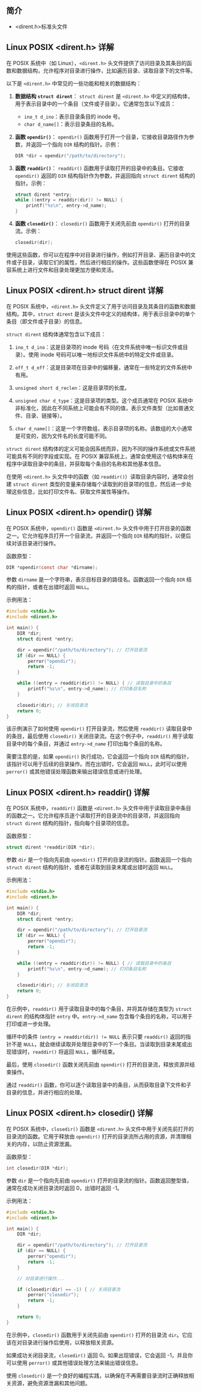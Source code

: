 ## 简介

+ <dirent.h>标准头文件

## Linux POSIX <dirent.h> 详解

在 POSIX 系统中（如 Linux），`<dirent.h>` 头文件提供了访问目录及其条目的函数和数据结构，允许程序对目录进行操作，比如遍历目录、读取目录下的文件等。

以下是 `<dirent.h>` 中常见的一些功能和相关的数据结构：

1. **数据结构 `struct dirent`**：
   `struct dirent` 是 `<dirent.h>` 中定义的结构体，用于表示目录中的一个条目（文件或子目录）。它通常包含以下成员：
   - `ino_t d_ino`：表示目录条目的 inode 号。
   - `char d_name[]`：表示目录条目的名称。

2. **函数 `opendir()`**：
   `opendir()` 函数用于打开一个目录，它接收目录路径作为参数，并返回一个指向 `DIR` 结构的指针。示例：
   ```c
   DIR *dir = opendir("/path/to/directory");
   ```

3. **函数 `readdir()`**：
   `readdir()` 函数用于读取打开的目录中的条目。它接收 `opendir()` 返回的 `DIR` 结构指针作为参数，并返回指向 `struct dirent` 结构的指针。示例：
   ```c
   struct dirent *entry;
   while ((entry = readdir(dir)) != NULL) {
       printf("%s\n", entry->d_name);
   }
   ```

4. **函数 `closedir()`**：
   `closedir()` 函数用于关闭先前由 `opendir()` 打开的目录流。示例：
   ```c
   closedir(dir);
   ```

使用这些函数，你可以在程序中对目录进行操作，例如打开目录、遍历目录中的文件或子目录，读取它们的属性，然后进行相应的操作。这些函数使得在 POSIX 兼容系统上进行文件和目录处理更加方便和灵活。

## Linux POSIX <dirent.h> struct dirent 详解

在 POSIX 系统中，`<dirent.h>` 头文件定义了用于访问目录及其条目的函数和数据结构。其中，`struct dirent` 是该头文件中定义的结构体，用于表示目录中的单个条目（即文件或子目录）的信息。

`struct dirent` 结构体通常包含以下成员：

1. `ino_t d_ino`：这是目录项的 inode 号码（在文件系统中唯一标识文件或目录）。使用 inode 号码可以唯一地标识文件系统中的特定文件或目录。

2. `off_t d_off`：这是目录项在目录中的偏移量，通常在一些特定的文件系统中有用。

3. `unsigned short d_reclen`：这是目录项的长度。

4. `unsigned char d_type`：这是目录项的类型。这个成员通常在 POSIX 系统中非标准化，因此在不同系统上可能会有不同的值，表示文件类型（比如普通文件、目录、链接等）。

5. `char d_name[]`：这是一个字符数组，表示目录项的名称。该数组的大小通常是可变的，因为文件名的长度可能不同。

`struct dirent` 结构体的定义可能会因系统而异，因为不同的操作系统或文件系统可能具有不同的字段或实现。在 POSIX 兼容系统上，通常会使用这个结构体来在程序中读取目录中的条目，并获取每个条目的名称和其他基本信息。

在使用 `<dirent.h>` 头文件中的函数（如 `readdir()`）读取目录内容时，通常会创建 `struct dirent` 类型的变量来存储每个读取到的目录项的信息，然后进一步处理这些信息，比如打印文件名、获取文件属性等操作。

## Linux POSIX <dirent.h> opendir() 详解

在 POSIX 系统中，`opendir()` 函数是 `<dirent.h>` 头文件中用于打开目录的函数之一。它允许程序员打开一个目录流，并返回一个指向 `DIR` 结构的指针，以便后续对该目录进行操作。

函数原型：
```c
DIR *opendir(const char *dirname);
```

参数 `dirname` 是一个字符串，表示目标目录的路径名。函数返回一个指向 `DIR` 结构的指针，或者在出错时返回 `NULL`。

示例用法：
```c
#include <stdio.h>
#include <dirent.h>

int main() {
    DIR *dir;
    struct dirent *entry;

    dir = opendir("/path/to/directory"); // 打开目录流
    if (dir == NULL) {
        perror("opendir");
        return -1;
    }

    while ((entry = readdir(dir)) != NULL) { // 读取目录中的条目
        printf("%s\n", entry->d_name); // 打印条目名称
    }

    closedir(dir); // 关闭目录流
    return 0;
}
```

该示例演示了如何使用 `opendir()` 打开目录流，然后使用 `readdir()` 读取目录中的条目，最后使用 `closedir()` 关闭目录流。在这个例子中，`readdir()` 用于读取目录中的每个条目，并通过 `entry->d_name` 打印出每个条目的名称。

需要注意的是，如果 `opendir()` 执行成功，它会返回一个指向 `DIR` 结构的指针，该指针可以用于后续的目录操作。而在出错时，它会返回 `NULL`，此时可以使用 `perror()` 或其他错误处理函数来输出错误信息或进行处理。

## Linux POSIX <dirent.h> readdir() 详解

在 POSIX 系统中，`readdir()` 函数是 `<dirent.h>` 头文件中用于读取目录中条目的函数之一。它允许程序员逐个读取打开的目录流中的目录项，并返回指向 `struct dirent` 结构的指针，指向每个目录项的信息。

函数原型：
```c
struct dirent *readdir(DIR *dir);
```

参数 `dir` 是一个指向先前由 `opendir()` 打开的目录流的指针。函数返回一个指向 `struct dirent` 结构的指针，或者在读取到目录末尾或出错时返回 `NULL`。

示例用法：
```c
#include <stdio.h>
#include <dirent.h>

int main() {
    DIR *dir;
    struct dirent *entry;

    dir = opendir("/path/to/directory"); // 打开目录流
    if (dir == NULL) {
        perror("opendir");
        return -1;
    }

    while ((entry = readdir(dir)) != NULL) { // 读取目录中的条目
        printf("%s\n", entry->d_name); // 打印条目名称
    }

    closedir(dir); // 关闭目录流
    return 0;
}
```

在示例中，`readdir()` 用于读取目录中的每个条目，并将其存储在类型为 `struct dirent` 的结构体指针 `entry` 中。`entry->d_name` 包含每个条目的名称，可以用于打印或进一步处理。

循环中的条件 `(entry = readdir(dir)) != NULL` 表示只要 `readdir()` 返回的指针不是 `NULL`，就会继续读取并处理目录中的下一个条目。当读取到目录末尾或出现错误时，`readdir()` 将返回 `NULL`，循环结束。

最后，使用 `closedir()` 函数关闭先前由 `opendir()` 打开的目录流，释放资源并结束操作。

通过 `readdir()` 函数，你可以逐个读取目录中的条目，从而获取目录下文件和子目录的信息，并进行相应的处理。

## Linux POSIX <dirent.h> closedir() 详解

在 POSIX 系统中，`closedir()` 函数是 `<dirent.h>` 头文件中用于关闭先前打开的目录流的函数。它用于释放由 `opendir()` 打开的目录流所占用的资源，并清理相关的内存，以防止资源泄漏。

函数原型：
```c
int closedir(DIR *dir);
```

参数 `dir` 是一个指向先前由 `opendir()` 打开的目录流的指针。函数返回整型值，通常在成功关闭目录流时返回 0，出错时返回 -1。

示例用法：
```c
#include <stdio.h>
#include <dirent.h>

int main() {
    DIR *dir;

    dir = opendir("/path/to/directory"); // 打开目录流
    if (dir == NULL) {
        perror("opendir");
        return -1;
    }

    // 对目录进行操作...

    if (closedir(dir) == -1) { // 关闭目录流
        perror("closedir");
        return -1;
    }

    return 0;
}
```

在示例中，`closedir()` 函数用于关闭先前由 `opendir()` 打开的目录流 `dir`。它应该在对目录进行操作后使用，以释放相关资源。

如果成功关闭目录流，`closedir()` 返回 0。如果出现错误，它会返回 -1，并且你可以使用 `perror()` 或其他错误处理方法来输出错误信息。

使用 `closedir()` 是一个良好的编程实践，以确保在不再需要目录流时正确释放相关资源，避免资源泄漏和其他问题。